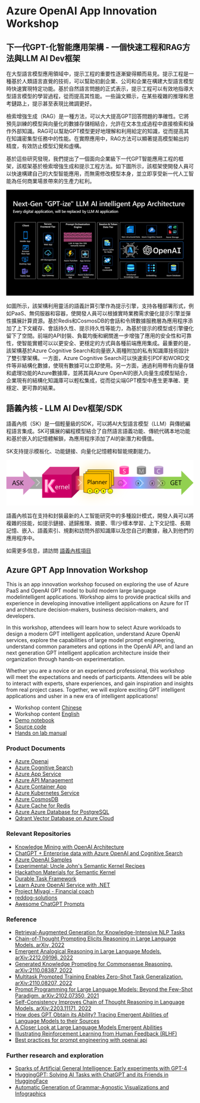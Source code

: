 # Azure OpenAI App Innovation Workshop 

## 下一代GPT-化智能應用架構 - 一個快速工程和RAG方法與LLM AI Dev框架
在大型語言模型應用領域中，提示工程的重要性逐漸變得顯而易見。提示工程是一種基於人類語言直覺的技術，可以幫助初創企業、公司和企業在構建大型語言模型時快速實現特定功能。基於自然語言問題的正式表示，提示工程可以有效地指導大型語言模型的學習過程，從而提高其性能。一些論文顯示，在某些複雜的推理和思考鏈路上，提示甚至表現比微調更好。

檢索增強生成（RAG）是一種方法，可以大大提高GPT回答問題的準確性。它將預先訓練的模型與向量化的數據存儲相結合，允許在文本生成過程中直接檢索和操作外部知識。RAG可以幫助GPT模型更好地理解和利用給定的知識，從而提高其在知識密集型任務中的性能。在實際應用中，RAG方法可以顯著提高模型輸出的精度，有效防止模型幻覺和虛構。

基於這些研究發現，我們提出了一個面向企業級下一代GPT智能應用工程的框架，該框架基於檢索增強生成和提示工程方法。如下圖所示，該框架使開發人員可以快速構建自己的大型智能應用，而無需修改模型本身，並立即享受新一代人工智能為任何商業場景帶來的生產力紅利。

 ![architecture](./media/Enterprise-GPT-Intelligent-App-Workshop.jpg)

如圖所示，該架構利用靈活的語義計算引擎作為提示引擎，支持各種部署形式，例如PaaS、無伺服器和容器，使開發人員可以根據實時業務需求優化提示引擎並彈性擴展計算資源。基於Redis和CosmosDB的會話和令牌數據服務層為應用程序添加了上下文緩存、會話持久性、提示持久性等能力，為基於提示的模型或引擎優化留下了空間。前端的API封裝、負載均衡和網關進一步增強了應用的安全性和可靠性，使智能實體可以以更安全、更穩定的方式與各種前端應用集成。最重要的是，該架構基於Azure Cognitive Search和向量嵌入兩種附加的私有知識庫技術設計了雙引擎架構。一方面，Azure Cognitive Search可以快速索引PDF和WORD文件等非結構化數據，使現有數據可以立即使用。另一方面，通過利用帶有向量存儲和處理功能的Azure數據庫，並將其與Azure OpenAI的嵌入向量生成模型結合，企業現有的結構化知識庫可以輕松集成，從而從尖端GPT模型中產生更準確、更穩定、更可靠的結果。

## 語義內核 - LLM AI Dev框架/SDK

語義內核（SK）是一個輕量級的SDK，可以將AI大型語言模型（LLM）與傳統編程語言集成。SK可擴展的編程模型結合了自然語言語義功能、傳統代碼本地功能和基於嵌入的記憶體解鎖，為應用程序添加了AI的新潛力和價值。

SK支持提示模板化、功能鏈接、向量化記憶體和智能規劃能力。

 ![Semantic Kernel](./media/ks.png)

語義內核旨在支持和封裝最新的人工智能研究中的多種設計模式，開發人員可以將複雜的技能，如提示鏈接、遞歸推理、摘要、零/少樣本學習、上下文記憶、長期記憶、嵌入、語義索引、規劃和訪問外部知識庫以及您自己的數據，融入到他們的應用程序中。

如需更多信息，請訪問 [語義內核項目](https://github.com/microsoft/semantic-kernel)

## Azure GPT App Innovation Workshop 

This is an app innovation workshop focused on exploring the use of Azure PaaS and OpenAI GPT model to build modern large language modelintelligent applications. Workshop aims to provide practical skills and experience in developing innovative intelligent applications on Azure for IT and architecture decision-makers, business decision-makers, and developers.

In this workshop, attendees will learn how to select Azure workloads to design a modern GPT intelligent application, understand Azure OpenAI services, explore the capabilities of large model prompt engineering, understand common parameters and options in the OpenAI API, and land an next generation GPT intelligent application architecture inside their organization through hands-on experimentation.

Whether you are a novice or an experienced professional, this workshop will meet the expectations and needs of participants. Attendees will be able to interact with experts, share experiences, and gain inspiration and insights from real project cases. Together, we will explore exciting GPT intelligent applications and usher in a new era of intelligent applications!

- Workshop content [Chinese](./Workshop%20Content%20CHS/)
- Workshop content [English](./Workshop%20Content%20EN/)
- [Demo notebook](./Demo%20Notebook/)
- [Source code](./Source%20Code/)
- [Hands on lab manual](./Hands%20on%20lab%20manual/)

### Product Documents

- [Azure Openai](https://learn.microsoft.com/zh-cn/azure/cognitive-services/openai/)
- [Azure Cognitive Search](https://learn.microsoft.com/zh-cn/azure/search/)
- [Azure App Service](https://learn.microsoft.com/zh-cn/azure/app-service/)
- [Azure API Management](https://learn.microsoft.com/zh-cn/azure/api-management/)
- [Azure Container App](https://learn.microsoft.com/zh-cn/azure/container-apps/)
- [Azure Kubernetes Service](https://learn.microsoft.com/zh-cn/azure/aks/)
- [Azure CosmosDB](https://learn.microsoft.com/zh-cn/azure/cosmos-db/)
- [Azure Cache for Redis](https://learn.microsoft.com/zh-cn/azure/azure-cache-for-redis/)
- [Azure Azure Database for PostgreSQL](https://learn.microsoft.com/zh-cn/azure/postgresql/)
- [Qdrant Vector Database on Azure Cloud](https://github.com/Azure-Samples/qdrant-azure)

### Relevant Repositories
- [Knowledge Mining with OpenAI Architecture](https://github.com/MSUSAzureAccelerators/Knowledge-Mining-with-OpenAI)
- [ChatGPT + Enterprise data with Azure OpenAI and Cognitive Search](https://github.com/Azure-Samples/azure-search-openai-demo)
- [Azure OpenAI Samples](https://github.com/Azure/azure-openai-samples)
- [Experimental: Uncle John's Semantic Kernel Recipes](https://github.com/johnmaeda/SK-Recipes)
- [Hackathon Materials for Semantic Kernel](https://learn.microsoft.com/en-us/semantic-kernel/support/hackathon)
- [Durable Task Framework](https://github.com/microsoft/durabletask-go/tree/dapr)
- [Learn Azure OpenAI Service with .NET](https://github.com/kinfey/dotNETOAIBooks)
- [Project Miyagi - Financial coach](https://github.com/appdevgbb/miyagi)
- [reddog-solutions](https://github.com/Azure/reddog-solutions)
- [Awesome ChatGPT Prompts](https://github.com/f/awesome-chatgpt-prompts/)

### Reference
- [Retrieval-Augmented Generation for Knowledge-Intensive NLP Tasks](https://arxiv.org/abs/2005.11401)
- [Chain-of-Thought Prompting Elicits Reasoning in Large Language Models. arXiv, 2022](https://arxiv.org/abs/2201.11903)
- [Emergent Analogical Reasoning in Large Language Models. arXiv:2212.09196, 2022](https://arxiv.org/abs/2212.09196)
- [Generated Knowledge Prompting for Commonsense Reasoning. arXiv:2110.08387, 2022](https://arxiv.org/abs/2110.08387)
- [Multitask Prompted Training Enables Zero-Shot Task Generalization. arXiv:2110.08207, 2022](https://arxiv.org/abs/2110.08207)
- [Prompt Programming for Large Language Models: Beyond the Few-Shot Paradigm. arXiv:2102.07350, 2021](https://arxiv.org/abs/2102.07350)
- [Self-Consistency Improves Chain of Thought Reasoning in Language Models. arXiv:2203.11171, 2022](https://arxiv.org/abs/2203.11171)
- [How does GPT Obtain its Ability? Tracing Emergent Abilities of Language Models to their Sources](https://yaofu.notion.site/How-does-GPT-Obtain-its-Ability-Tracing-Emergent-Abilities-of-Language-Models-to-their-Sources-b9a57ac0fcf74f30a1ab9e3e36fa1dc1#a83aa8c34a254289ace924fa83e0b9c9)
- [A Closer Look at Large Language Models Emergent Abilities](https://yaofu.notion.site/A-Closer-Look-at-Large-Language-Models-Emergent-Abilities-493876b55df5479d80686f68a1abd72f)
- [Illustrating Reinforcement Learning from Human Feedback (RLHF)](https://huggingface.co/blog/rlhf)
- [Best practices for prompt engineering with openai api](https://help.openai.com/en/articles/6654000-best-practices-for-prompt-engineering-with-openai-api)

### Further research and exploration
- [Sparks of Artificial General Intelligence: Early experiments with GPT-4](https://arxiv.org/abs/2303.12712)
- [HuggingGPT: Solving AI Tasks with ChatGPT and its Friends in HuggingFace](https://arxiv.org/abs/2303.17580)
- [Automatic Generation of Grammar-Agnostic Visualizations and Infographics](https://microsoft.github.io/lida/)
